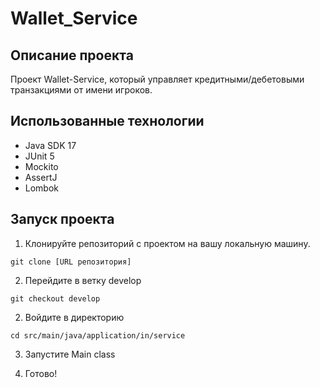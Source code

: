 # Wallet_Service

## Описание проекта

Проект Wallet-Service, который управляет кредитными/дебетовыми транзакциями от имени игроков.

## Использованные технологии
- Java SDK 17
- JUnit 5
- Mockito
- AssertJ
- Lombok

## Запуск проекта

1. Клонируйте репозиторий с проектом на вашу локальную машину.

```
git clone [URL репозитория]
```

2. Перейдите в ветку develop

```
git checkout develop
```

2. Войдите в директорию 
```
cd src/main/java/application/in/service
```

3. Запустите Main class

4. Готово!


